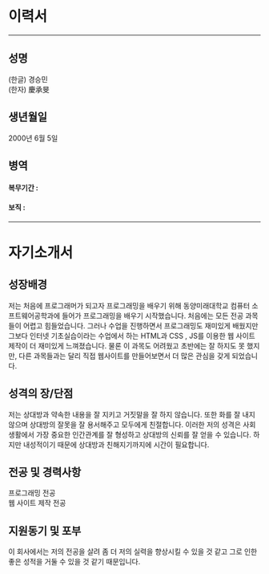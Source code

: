 # 이력서

---

## 성명 

(한글) 경승민  
(한자) 慶承旻

## 생년월일 

 2000년 6월 5일

## 병역

#### 복무기간 :
#### 보직 :

---

# 자기소개서

## 성장배경
 
 저는 처음에 프로그래머가 되고자 프로그래밍을 배우기 위해 동양미래대학교 컴퓨터 소프트웨어공학과에 들어가 프로그래밍을 배우기 시작했습니다. 처음에는 모든 전공 과목들이 어렵고 힘들었습니다. 그러나 수업을 진행하면서 프로그래밍도 재미있게 배웠지만 그보다 인터넷 기초실습이라는 수업에서 하는 HTML과 CSS , JS를 이용한 웹 사이트 제작이 더 재미있게 느껴졌습니다. 물론 이 과목도 어려웠고 초반에는 잘 하지도 못 했지만, 다른 과목들과는 달리 직접 웹사이트를 만들어보면서 더 많은 관심을 갖게 되었습니다.

## 성격의 장/단점

 저는 상대방과 약속한 내용을 잘 지키고 거짓말을 잘 하지 않습니다. 또한 화를 잘 내지 않으며 상대방의 잘못을 잘 용서해주고 모두에게 친절합니다. 이러한 저의 성격은 사회생활에서 가장 중요한 인간관계를 잘 형성하고 상대방의 신뢰를 잘 얻을 수 있습니다. 하지만 내성적이기 때문에 상대방과 친해지기까지에 시간이 필요합니다. 

## 전공 및 경력사항

 프로그래밍 전공  
웹 사이트 제작 전공

## 지원동기 및 포부
 
 이 회사에서는 저의 전공을 살려 좀 더 저의 실력을 향상시킬 수 있을 것 같고 그로 인한 좋은 성적을 거둘 수 있을 것 같기 때문입니다.

